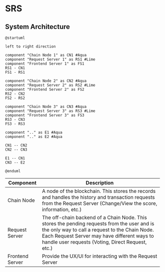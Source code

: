 # SRS

## System Architecture
```plantuml
@startuml

left to right direction

component "Chain Node 1" as CN1 #Aqua
component "Request Server 1" as RS1 #Lime
component "Frontend Server 1" as FS1
RS1 - CN1
FS1 - RS1

component "Chain Node 2" as CN2 #Aqua
component "Request Server 2" as RS2 #Lime
component "Frontend Server 2" as FS2
RS2 - CN2
FS2 - RS2

component "Chain Node 3" as CN3 #Aqua
component "Request Server 3" as RS3 #Lime
component "Frontend Server 3" as FS3
RS3 - CN3
FS3 - RS3

component ".." as E1 #Aqua
component ".." as E2 #Aqua

CN1 -- CN2
CN2 -- CN3

E1 -- CN1
CN3 -- E2

@enduml
```

| Component       | Description                                                                                                                                                                                                                                      |
| --------------- | ------------------------------------------------------------------------------------------------------------------------------------------------------------------------------------------------------------------------------------------------ |
| Chain Node      | A node of the blockchain. This stores the records and handles the history and transaction requests from the Request Server (Change/View the score, information, etc.)                                                                             |
| Request Server  | The off-chain backend of a Chain Node. This stores the pending requests from the user and is the only way to call a request to the Chain Node. Each Request Server may have different ways to handle user requests (Voting, Direct Request, etc.) |
| Frontend Server | Provide the UX/UI for interacting with the Request Server                                                                                                                                                                                        |